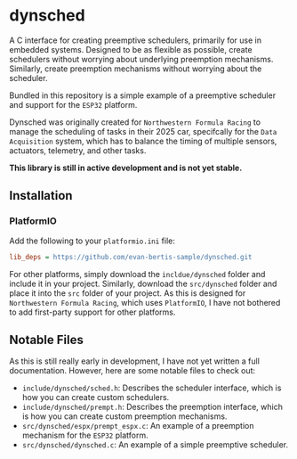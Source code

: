 # dynsched

A C interface for creating preemptive schedulers, primarily for use in embedded systems. Designed to be as flexible as possible, create schedulers without worrying about underlying preemption mechanisms. Similarly, create preemption mechanisms without worrying about the scheduler.

Bundled in this repository is a simple example of a preemptive scheduler and support for the `ESP32` platform. 

Dynsched was originally created for `Northwestern Formula Racing` to manage the scheduling of tasks in their 2025 car, specifcally for the `Data Acquisition` system, which has to balance the timing of multiple sensors, actuators, telemetry, and other tasks.

**This library is still in active development and is not yet stable.**


## Installation
### PlatformIO
Add the following to your `platformio.ini` file:
```ini
lib_deps = https://github.com/evan-bertis-sample/dynsched.git
```

For other platforms, simply download the `incldue/dynsched` folder and include it in your project. Similarly, download the `src/dynsched` folder and place it into the `src` folder of your project. As this is designed for `Northwestern Formula Racing`, which uses `PlatformIO`, I have not bothered to add first-party support for other platforms.

## Notable Files

As this is still really early in development, I have not yet written a full documentation. However, here are some notable files to check out:

- `include/dynsched/sched.h`: Describes the scheduler interface, which is how you can create custom schedulers.
- `include/dynsched/prempt.h`: Describes the preemption interface, which is how you can create custom preemption mechanisms.
- `src/dynsched/espx/prempt_espx.c`: An example of a preemption mechanism for the `ESP32` platform.
- `src/dynsched/dynsched.c`: An example of a simple preemptive scheduler.